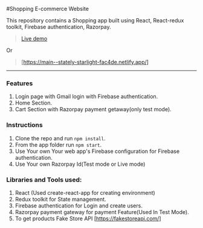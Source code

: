 #Shopping E-commerce Website

This repository contains a Shopping app built using React, React-redux toolkit, Firebase authentication, Razorpay.

> [Live demo](https://main--stately-starlight-fac4de.netlify.app/)

Or

> [https://main--stately-starlight-fac4de.netlify.app/]

---

### Features

1. Login page with Gmail login with Firebase authentication.
2. Home Section.
3. Cart Section with Razorpay payment getaway(only test mode).

### Instructions

1. Clone the repo and run `npm install`.
2. From the app folder run `npm start`.
3. Use Your own Your web app's Firebase configuration for Firebase authentication.
4. Use Your own Razorpay Id(Test mode or Live mode)

### Libraries and Tools used:

1. React (Used create-react-app for creating environment)
2. Redux toolkit for State management.
3. Firebase authentication for Login and create users.
4. Razorpay payment gateway for payment Feature(Used In Test Mode).
5. To get products Fake Store API [https://fakestoreapi.com/]
